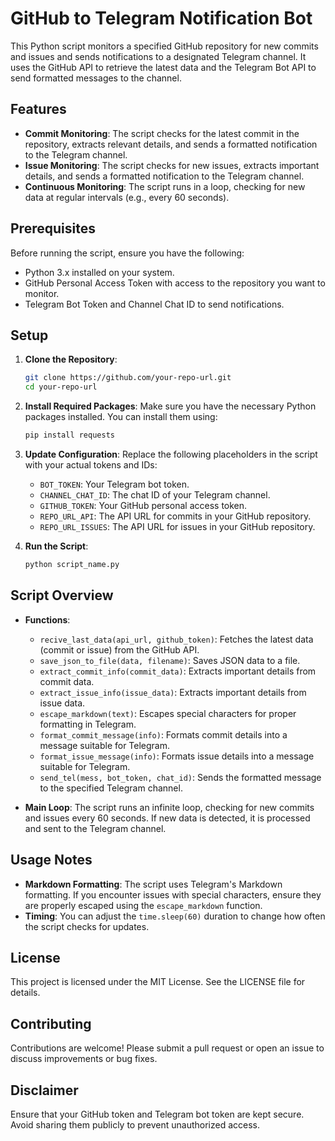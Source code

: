 # GitHub to Telegram Notification Bot

This Python script monitors a specified GitHub repository for new commits and issues and sends notifications to a designated Telegram channel. It uses the GitHub API to retrieve the latest data and the Telegram Bot API to send formatted messages to the channel.

## Features

- **Commit Monitoring**: The script checks for the latest commit in the repository, extracts relevant details, and sends a formatted notification to the Telegram channel.
- **Issue Monitoring**: The script checks for new issues, extracts important details, and sends a formatted notification to the Telegram channel.
- **Continuous Monitoring**: The script runs in a loop, checking for new data at regular intervals (e.g., every 60 seconds).

## Prerequisites

Before running the script, ensure you have the following:

- Python 3.x installed on your system.
- GitHub Personal Access Token with access to the repository you want to monitor.
- Telegram Bot Token and Channel Chat ID to send notifications.

## Setup

1. **Clone the Repository**:
    ```bash
    git clone https://github.com/your-repo-url.git
    cd your-repo-url
    ```

2. **Install Required Packages**: Make sure you have the necessary Python packages installed. You can install them using:
    ```bash
    pip install requests
    ```

3. **Update Configuration**: Replace the following placeholders in the script with your actual tokens and IDs:
    - `BOT_TOKEN`: Your Telegram bot token.
    - `CHANNEL_CHAT_ID`: The chat ID of your Telegram channel.
    - `GITHUB_TOKEN`: Your GitHub personal access token.
    - `REPO_URL_API`: The API URL for commits in your GitHub repository.
    - `REPO_URL_ISSUES`: The API URL for issues in your GitHub repository.

4. **Run the Script**:
    ```bash
    python script_name.py
    ```

## Script Overview

- **Functions**:
    - `recive_last_data(api_url, github_token)`: Fetches the latest data (commit or issue) from the GitHub API.
    - `save_json_to_file(data, filename)`: Saves JSON data to a file.
    - `extract_commit_info(commit_data)`: Extracts important details from commit data.
    - `extract_issue_info(issue_data)`: Extracts important details from issue data.
    - `escape_markdown(text)`: Escapes special characters for proper formatting in Telegram.
    - `format_commit_message(info)`: Formats commit details into a message suitable for Telegram.
    - `format_issue_message(info)`: Formats issue details into a message suitable for Telegram.
    - `send_tel(mess, bot_token, chat_id)`: Sends the formatted message to the specified Telegram channel.

- **Main Loop**: The script runs an infinite loop, checking for new commits and issues every 60 seconds. If new data is detected, it is processed and sent to the Telegram channel.

## Usage Notes

- **Markdown Formatting**: The script uses Telegram's Markdown formatting. If you encounter issues with special characters, ensure they are properly escaped using the `escape_markdown` function.
- **Timing**: You can adjust the `time.sleep(60)` duration to change how often the script checks for updates.

## License

This project is licensed under the MIT License. See the LICENSE file for details.

## Contributing

Contributions are welcome! Please submit a pull request or open an issue to discuss improvements or bug fixes.

## Disclaimer

Ensure that your GitHub token and Telegram bot token are kept secure. Avoid sharing them publicly to prevent unauthorized access.

